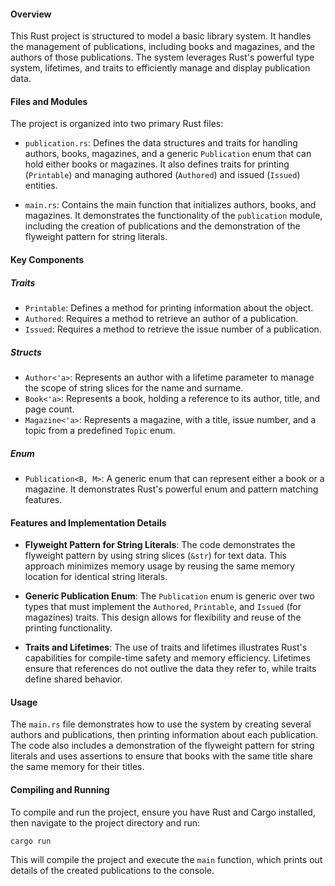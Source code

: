 #### Overview

This Rust project is structured to model a basic library system. It handles the management of publications, including books and magazines, and the authors of those publications. The system leverages Rust's powerful type system, lifetimes, and traits to efficiently manage and display publication data.

#### Files and Modules

The project is organized into two primary Rust files:

- `publication.rs`: Defines the data structures and traits for handling authors, books, magazines, and a generic `Publication` enum that can hold either books or magazines. It also defines traits for printing (`Printable`) and managing authored (`Authored`) and issued (`Issued`) entities.
  
- `main.rs`: Contains the main function that initializes authors, books, and magazines. It demonstrates the functionality of the `publication` module, including the creation of publications and the demonstration of the flyweight pattern for string literals.

#### Key Components

##### Traits

- `Printable`: Defines a method for printing information about the object.
- `Authored`: Requires a method to retrieve an author of a publication.
- `Issued`: Requires a method to retrieve the issue number of a publication.

##### Structs

- `Author<'a>`: Represents an author with a lifetime parameter to manage the scope of string slices for the name and surname.
- `Book<'a>`: Represents a book, holding a reference to its author, title, and page count.
- `Magazine<'a>`: Represents a magazine, with a title, issue number, and a topic from a predefined `Topic` enum.

##### Enum

- `Publication<B, M>`: A generic enum that can represent either a book or a magazine. It demonstrates Rust's powerful enum and pattern matching features.

#### Features and Implementation Details

- **Flyweight Pattern for String Literals**: The code demonstrates the flyweight pattern by using string slices (`&str`) for text data. This approach minimizes memory usage by reusing the same memory location for identical string literals.
  
- **Generic Publication Enum**: The `Publication` enum is generic over two types that must implement the `Authored`, `Printable`, and `Issued` (for magazines) traits. This design allows for flexibility and reuse of the printing functionality.
  
- **Traits and Lifetimes**: The use of traits and lifetimes illustrates Rust's capabilities for compile-time safety and memory efficiency. Lifetimes ensure that references do not outlive the data they refer to, while traits define shared behavior.

#### Usage

The `main.rs` file demonstrates how to use the system by creating several authors and publications, then printing information about each publication. The code also includes a demonstration of the flyweight pattern for string literals and uses assertions to ensure that books with the same title share the same memory for their titles.

#### Compiling and Running

To compile and run the project, ensure you have Rust and Cargo installed, then navigate to the project directory and run:

```bash
cargo run
```

This will compile the project and execute the `main` function, which prints out details of the created publications to the console.